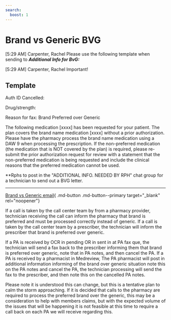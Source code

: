 ```yaml
---
search:
  boost: 1
---
```


#  Brand vs Generic BVG

[5:29 AM] Carpenter, Rachel
 Please use the following template when sending to ***Additional Info for BvG:***


[5:29 AM] Carpenter, Rachel
Important!
## Template
Auth ID Cancelled:

Drug/strength:

Reason for fax: Brand Preferred over Generic

The following medication [xxxx] has been requested for your patient. The plan covers the brand name medication [xxxx] without a prior authorization. Please have the pharmacy process the brand name medication using a DAW 9 when processing the prescription. If the non-preferred medication (the medication that is NOT covered by the plan) is required, please re-submit the prior authorization request for review with a statement that the non-preferred medication is being requested and include the clinical reasons that the preferred medication cannot be used.

**Rphs to post in the "ADDITIONAL INFO. NEEDED BY RPH" chat group for a technician to send out a BVG letter.

_________________________________________________________

[Brand vs Generic email](Brand%20over%20Generic.htm){ .md-button .md-button--primary target="_blank" rel="noopener"}

If a call is taken by the call center team by from a pharmacy provider, technician receiving the call can inform the pharmacy that brand is preferred and must be processed correctly instead of generic.
If a call is taken by the call center team by a prescriber, the technician will inform the prescriber that brand is preferred over generic.
 
If a PA is received by OCR in pending OR in sent in at PA fax que, the technician will send a fax back to the prescriber informing them that brand is preferred over generic, note that in PA notes, and then cancel the PA.
If a PA is received by a pharmacist in Medreview, The PA pharmacist will post in additional information informing of the brand over generic situation note this on the PA notes and cancel the PA, the technician processing will send the fax to the prescriber, and then note this on the cancelled PA notes.
 
Please note it is understood this can change, but this is a tentative plan to calm the storm approaching.
If it is decided that calls to the pharmacy are required to process the preferred brand over the generic, this may be a consideration to help with members claims, but with the expected volume of the issues that will be happening it is not feasible at this time to require a call back on each PA we will receive regarding this.

